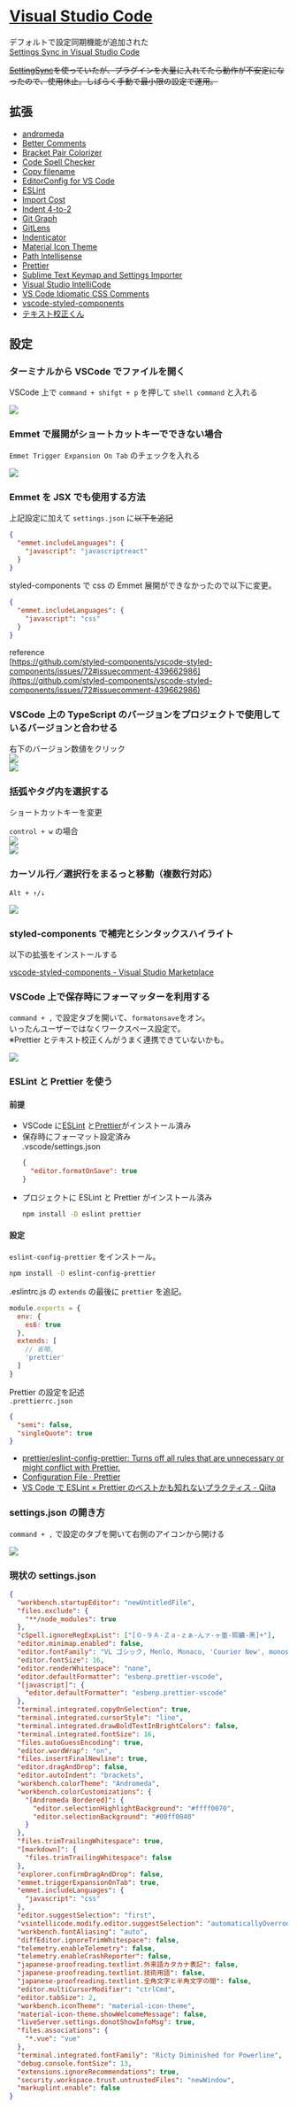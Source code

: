 # [Visual Studio Code](https://code.visualstudio.com/)

デフォルトで設定同期機能が追加された  
[Settings Sync in Visual Studio Code](https://code.visualstudio.com/docs/editor/settings-sync)

~~[SettingSync](https://marketplace.visualstudio.com/items?itemName=Shan.code-settings-sync)を使っていたが、プラグインを大量に入れてたら動作が不安定になったので、使用休止。しばらく手動で最小限の設定で運用。~~

## 拡張

- [andromeda](https://marketplace.visualstudio.com/items?itemName=EliverLara.andromeda)
- [Better Comments](https://marketplace.visualstudio.com/items?itemName=aaron-bond.better-comments)
- [Bracket Pair Colorizer](https://marketplace.visualstudio.com/items?itemName=CoenraadS.bracket-pair-colorizer)
- [Code Spell Checker](https://marketplace.visualstudio.com/items?itemName=streetsidesoftware.code-spell-checker)
- [Copy filename](https://marketplace.visualstudio.com/items?itemName=jack89ita.copy-filename)
- [EditorConfig for VS Code](https://marketplace.visualstudio.com/items?itemName=EditorConfig.EditorConfig)
- [ESLint](https://marketplace.visualstudio.com/items?itemName=dbaeumer.vscode-eslint)
- [Import Cost](https://marketplace.visualstudio.com/items?itemName=wix.vscode-import-cost)
- [Indent 4-to-2](https://marketplace.visualstudio.com/items?itemName=Compulim.indent4to2)
- [Git Graph](https://marketplace.visualstudio.com/items?itemName=mhutchie.git-graph)
- [GitLens](https://marketplace.visualstudio.com/items?itemName=eamodio.gitlens)
- [Indenticator](https://marketplace.visualstudio.com/items?itemName=SirTori.indenticator)
- [Material Icon Theme](https://marketplace.visualstudio.com/items?itemName=PKief.material-icon-theme)
- [Path Intellisense](https://marketplace.visualstudio.com/items?itemName=christian-kohler.path-intellisense)
- [Prettier](https://marketplace.visualstudio.com/items?itemName=esbenp.prettier-vscode)
- [Sublime Text Keymap and Settings Importer](https://marketplace.visualstudio.com/items?itemName=ms-vscode.sublime-keybindings)
- [Visual Studio IntelliCode](https://marketplace.visualstudio.com/items?itemName=VisualStudioExptTeam.vscodeintellicode)
- [VS Code Idiomatic CSS Comments](https://marketplace.visualstudio.com/items?itemName=ryanbelisle.vscode-idiomatic-css-comments)
- [vscode\-styled\-components](https://marketplace.visualstudio.com/items?itemName=jpoissonnier.vscode-styled-components)
- [テキスト校正くん](https://marketplace.visualstudio.com/items?itemName=ICS.japanese-proofreading)

## 設定

### ターミナルから VSCode でファイルを開く

VSCode 上で `command + shifgt + p` を押して `shell command` と入れる

![](/tool.vscode1.png)

### Emmet で展開がショートカットキーでできない場合

`Emmet Trigger Expansion On Tab` のチェックを入れる

![](/tool.vscode2.png)

### Emmet を JSX でも使用する方法

上記設定に加えて `settings.json` に~~以下を追記~~

```json
{
  "emmet.includeLanguages": {
    "javascript": "javascriptreact"
  }
}
```

styled-components で css の Emmet 展開ができなかったので以下に変更。

```json
{
  "emmet.includeLanguages": {
    "javascript": "css"
  }
}
```

reference  
[https://github.com/styled-components/vscode-styled-components/issues/72#issuecomment-439662986](https://github.com/styled-components/vscode-styled-components/issues/72#issuecomment-439662986)

### VSCode 上の TypeScript のバージョンをプロジェクトで使用しているバージョンと合わせる

右下のバージョン数値をクリック  
![](/tool.vscode7.png)  
![](/tool.vscode8.png)

### 括弧やタグ内を選択する

ショートカットキーを変更

`control + w` の場合  
![](/tool.vscode4.png)  
![](/tool.vscode5.gif)

### カーソル行／選択行をまるっと移動（複数行対応）

`Alt + ↑/↓`

![](/tool.vscode9.gif)

### styled-components で補完とシンタックスハイライト

以下の拡張をインストールする

[vscode\-styled\-components \- Visual Studio Marketplace](https://marketplace.visualstudio.com/items?itemName=jpoissonnier.vscode-styled-components)

### VSCode 上で保存時にフォーマッターを利用する

`command + ,` で設定タブを開いて、`formatonsave`をオン。  
いったんユーザーではなくワークスペース設定で。  
※Prettier とテキスト校正くんがうまく連携できていないかも。

![](/tool.vscode6.png)

### ESLint と Prettier を使う

#### 前提

- VSCode に[ESLint](https://marketplace.visualstudio.com/items?itemName=dbaeumer.vscode-eslint) と[Prettier](https://marketplace.visualstudio.com/items?itemName=esbenp.prettier-vscode)がインストール済み
- 保存時にフォーマット設定済み  
  .vscode/settings.json
  ```json
  {
    "editor.formatOnSave": true
  }
  ```
- プロジェクトに ESLint と Prettier がインストール済み
  ```bash
  npm install -D eslint prettier
  ```

#### 設定

`eslint-config-prettier` をインストール。

```bash
npm install -D eslint-config-prettier
```

.eslintrc.js の `extends` の最後に `prettier` を追記。

```javascript
module.exports = {
  env: {
    es6: true
  },
  extends: [
    // 省略,
    'prettier'
  ]
}
```

Prettier の設定を記述  
`.prettierrc.json`

```json
{
  "semi": false,
  "singleQuote": true
}
```

- [prettier/eslint\-config\-prettier: Turns off all rules that are unnecessary or might conflict with Prettier\.](https://github.com/prettier/eslint-config-prettier)
- [Configuration File · Prettier](https://prettier.io/docs/en/configuration.html)
- [VS Code で ESLint × Prettier のベストかも知れないプラクティス \- Qiita](https://qiita.com/iShinkai/items/6f65b042618b76525659)

### settings.json の開き方

`command + ,` で設定のタブを開いて右側のアイコンから開ける

![](/tool.vscode3.png)

### 現状の settings.json

```json
{
  "workbench.startupEditor": "newUntitledFile",
  "files.exclude": {
    "**/node_modules": true
  },
  "cSpell.ignoreRegExpList": ["[０-９Ａ-Ｚａ-ｚぁ-んァ-ヶ亜-熙纊-黑]+"],
  "editor.minimap.enabled": false,
  "editor.fontFamily": "VL ゴシック, Menlo, Monaco, 'Courier New', monospacesh",
  "editor.fontSize": 16,
  "editor.renderWhitespace": "none",
  "editor.defaultFormatter": "esbenp.prettier-vscode",
  "[javascript]": {
    "editor.defaultFormatter": "esbenp.prettier-vscode"
  },
  "terminal.integrated.copyOnSelection": true,
  "terminal.integrated.cursorStyle": "line",
  "terminal.integrated.drawBoldTextInBrightColors": false,
  "terminal.integrated.fontSize": 16,
  "files.autoGuessEncoding": true,
  "editor.wordWrap": "on",
  "files.insertFinalNewline": true,
  "editor.dragAndDrop": false,
  "editor.autoIndent": "brackets",
  "workbench.colorTheme": "Andromeda",
  "workbench.colorCustomizations": {
    "[Andromeda Bordered]": {
      "editor.selectionHighlightBackground": "#ffff0070",
      "editor.selectionBackground": "#00ff0040"
    }
  },
  "files.trimTrailingWhitespace": true,
  "[markdown]": {
    "files.trimTrailingWhitespace": false
  },
  "explorer.confirmDragAndDrop": false,
  "emmet.triggerExpansionOnTab": true,
  "emmet.includeLanguages": {
    "javascript": "css"
  },
  "editor.suggestSelection": "first",
  "vsintellicode.modify.editor.suggestSelection": "automaticallyOverrodeDefaultValue",
  "workbench.fontAliasing": "auto",
  "diffEditor.ignoreTrimWhitespace": false,
  "telemetry.enableTelemetry": false,
  "telemetry.enableCrashReporter": false,
  "japanese-proofreading.textlint.外来語カタカナ表記": false,
  "japanese-proofreading.textlint.技術用語": false,
  "japanese-proofreading.textlint.全角文字と半角文字の間": false,
  "editor.multiCursorModifier": "ctrlCmd",
  "editor.tabSize": 2,
  "workbench.iconTheme": "material-icon-theme",
  "material-icon-theme.showWelcomeMessage": false,
  "liveServer.settings.donotShowInfoMsg": true,
  "files.associations": {
    "*.vue": "vue"
  },
  "terminal.integrated.fontFamily": "Ricty Diminished for Powerline",
  "debug.console.fontSize": 13,
  "extensions.ignoreRecommendations": true,
  "security.workspace.trust.untrustedFiles": "newWindow",
  "markuplint.enable": false
}
```
